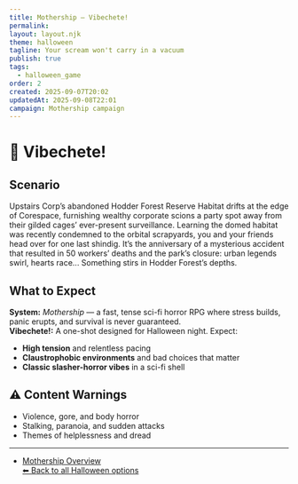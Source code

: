 ```yaml
---
title: Mothership — Vibechete!
permalink:
layout: layout.njk
theme: halloween
tagline: Your scream won't carry in a vacuum
publish: true
tags:
  - halloween_game
order: 2
created: 2025-09-07T20:02
updatedAt: 2025-09-08T22:01
campaign: Mothership campaign
---
```


# 🔪 Vibechete!

## Scenario
Upstairs Corp’s abandoned Hodder Forest Reserve Habitat drifts at the edge of Corespace, furnishing wealthy corporate scions a party spot away from their gilded cages’ ever-present surveillance.
Learning the domed habitat was recently condemned to the orbital scrapyards, you and your friends head over for one last shindig. It’s the anniversary of a mysterious accident that resulted in 50 workers’ deaths and the park’s closure: urban legends swirl, hearts race...
Something stirs in Hodder Forest’s depths.

## What to Expect
**System:** *Mothership* — a fast, tense sci-fi horror RPG where stress builds, panic erupts, and survival is never guaranteed.  
**Vibechete!:** A one-shot designed for Halloween night. Expect:  
- **High tension** and relentless pacing  
- **Claustrophobic environments** and bad choices that matter  
- **Classic slasher-horror vibes** in a sci-fi shell  

## ⚠️ Content Warnings
- Violence, gore, and body horror  
- Stalking, paranoia, and sudden attacks  
- Themes of helplessness and dread  

---
- [Mothership Overview](/vault/campaigns/mothership%20campaign/general/summary%20of%20mothership/)   
[⬅ Back to all Halloween options](/vault/halloween/)

